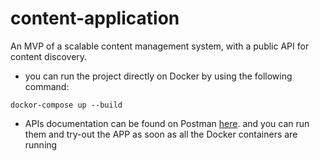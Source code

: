 # content-application
An MVP of a scalable content management system, with a public API for content discovery.

- you can run the project directly on Docker by using the following command:
```
dockor-compose up --build
```

- APIs documentation can be found on Postman [here](https://www.postman.com/cryosat-specialist-27832171/workspace/content-application-workspace/collection/20063259-2b669f1d-8a1c-4fd0-8a27-9bb78da662d9?action=share&creator=20063259). and you can run them and try-out the APP as soon as all the Docker containers are running
